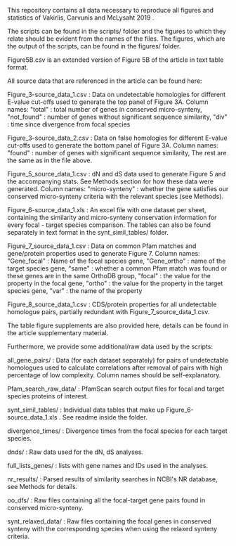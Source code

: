 This repository contains all data necessary to reproduce all figures and statistics of Vakirlis, Carvunis and McLysaht 2019 .

The scripts can be found in the scripts/ folder and the figures to which they relate should be evident from the names of the files.
The figures, which are the output of the scripts, can be found in the figures/ folder. 

Figure5B.csv is an extended version of Figure 5B of the article in text table format.

All source data that are referenced in the article can be found here:

Figure_3-source_data_1.csv : Data on undetectable homologies for different E-value cut-offs used to generate the top panel of Figure 3A.
Column names: "total" : total number of genes in conserved micro-synteny, "not_found" : number of genes without significant sequence similarity, "div" : time since divergence from focal species

Figure_3-source_data_2.csv : Data on false homologies for different E-value cut-offs used to generate the bottom panel of Figure 3A.
Column names: "found" : number of genes with significant sequence similarity, The rest are the same as in the file above. 

Figure_5_source_data_1.csv : dN and dS data used to generate Figure 5 and the accompanying stats. See Methods section for how these data were generated.
Column names: "micro-synteny" : whether the gene satisfies our conserved micro-synteny criteria with the relevant species (see Methods).

Figure_6-source_data_1.xls : An excel file with one dataset per sheet, containing the similarity and micro-synteny conservation information for every focal - target species comparison. The tables can also be found separately in text format in the synt_simil_tables/ folder.

Figure_7_source_data_1.csv : Data on common Pfam matches and gene/protein properties used to generate Figure 7.
Column names: "Gene_focal" : Name of the focal species gene, "Gene_ortho" : name of the target species gene, "same" : whether a common Pfam match was found or these genes are in the same OrthoDB group, "focal" : the value for the property in the focal gene, "ortho" : the value for the property in the target species gene, "var" : the name of the property

Figure_8_source_data_1.csv : CDS/protein properties for all undetectable homologue pairs, partially redundant with Figure_7_source_data_1.csv.  

The table figure supplements are also provided here, details can be found in the article supplementary material.

Furthermore, we provide some additional/raw data used by the scripts:

all_gene_pairs/ : Data (for each dataset separately) for pairs of undetectable homologues used to calculate correlations after removal of pairs with high percentage of low complexity.
Column names should be self-explanatory.

Pfam_search_raw_data/ : PfamScan search output files for focal and target species proteins of interest.

synt_simil_tables/ : Individual data tables that make up Figure_6-source_data_1.xls . See readme inside the folder. 

divergence_times/ : Divergence times from the focal species for each target species.

dnds/ : Raw data used for the dN, dS analyses.

full_lists_genes/ : lists with gene names and IDs used in the analyses.

nr_results/ : Parsed results of similarity searches in NCBI's NR database, see Methods for details.

oo_dfs/ : Raw files containing all the focal-target gene pairs found in conserved micro-synteny.

synt_relaxed_data/ : Raw files containing the focal genes in conserved synteny with the corresponding species
when using the relaxed synteny criteria.

  
